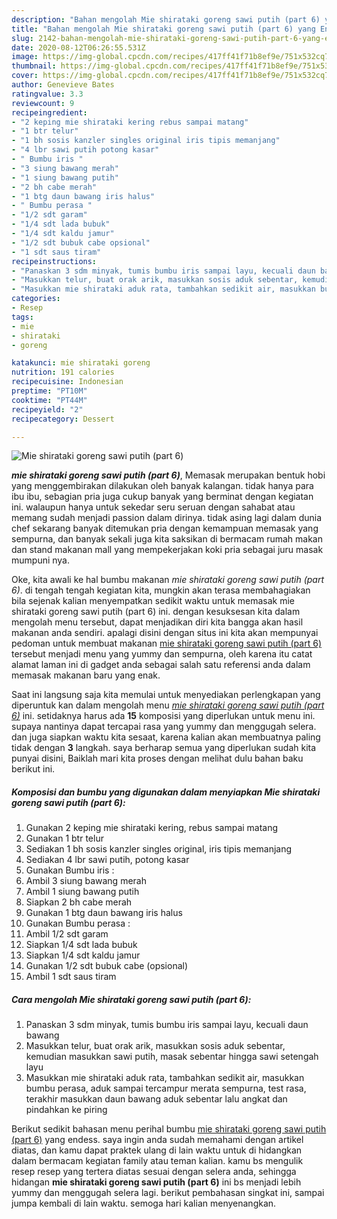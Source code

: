 ```yaml
---
description: "Bahan mengolah Mie shirataki goreng sawi putih (part 6) yang Enak Banget"
title: "Bahan mengolah Mie shirataki goreng sawi putih (part 6) yang Enak Banget"
slug: 2142-bahan-mengolah-mie-shirataki-goreng-sawi-putih-part-6-yang-enak-banget
date: 2020-08-12T06:26:55.531Z
image: https://img-global.cpcdn.com/recipes/417ff41f71b8ef9e/751x532cq70/mie-shirataki-goreng-sawi-putih-part-6-foto-resep-utama.jpg
thumbnail: https://img-global.cpcdn.com/recipes/417ff41f71b8ef9e/751x532cq70/mie-shirataki-goreng-sawi-putih-part-6-foto-resep-utama.jpg
cover: https://img-global.cpcdn.com/recipes/417ff41f71b8ef9e/751x532cq70/mie-shirataki-goreng-sawi-putih-part-6-foto-resep-utama.jpg
author: Genevieve Bates
ratingvalue: 3.3
reviewcount: 9
recipeingredient:
- "2 keping mie shirataki kering rebus sampai matang"
- "1 btr telur"
- "1 bh sosis kanzler singles original iris tipis memanjang"
- "4 lbr sawi putih potong kasar"
- " Bumbu iris "
- "3 siung bawang merah"
- "1 siung bawang putih"
- "2 bh cabe merah"
- "1 btg daun bawang iris halus"
- " Bumbu perasa "
- "1/2 sdt garam"
- "1/4 sdt lada bubuk"
- "1/4 sdt kaldu jamur"
- "1/2 sdt bubuk cabe opsional"
- "1 sdt saus tiram"
recipeinstructions:
- "Panaskan 3 sdm minyak, tumis bumbu iris sampai layu, kecuali daun bawang"
- "Masukkan telur, buat orak arik, masukkan sosis aduk sebentar, kemudian masukkan sawi putih, masak sebentar hingga sawi setengah layu"
- "Masukkan mie shirataki aduk rata, tambahkan sedikit air, masukkan bumbu perasa, aduk sampai tercampur merata sempurna, test rasa, terakhir masukkan daun bawang aduk sebentar lalu angkat dan pindahkan ke piring"
categories:
- Resep
tags:
- mie
- shirataki
- goreng

katakunci: mie shirataki goreng 
nutrition: 191 calories
recipecuisine: Indonesian
preptime: "PT10M"
cooktime: "PT44M"
recipeyield: "2"
recipecategory: Dessert

---
```



![Mie shirataki goreng sawi putih (part 6)](https://img-global.cpcdn.com/recipes/417ff41f71b8ef9e/751x532cq70/mie-shirataki-goreng-sawi-putih-part-6-foto-resep-utama.jpg)

<b><i>mie shirataki goreng sawi putih (part 6)</i></b>, Memasak merupakan bentuk hobi yang menggembirakan dilakukan oleh banyak kalangan. tidak hanya para ibu ibu, sebagian pria juga cukup banyak yang berminat dengan kegiatan ini. walaupun hanya untuk sekedar seru seruan dengan sahabat atau memang sudah menjadi passion dalam dirinya. tidak asing lagi dalam dunia chef sekarang banyak ditemukan pria dengan kemampuan memasak yang sempurna, dan banyak sekali juga kita saksikan di bermacam rumah makan dan stand makanan mall yang mempekerjakan koki pria sebagai juru masak mumpuni nya.



Oke, kita awali ke hal bumbu makanan <i>mie shirataki goreng sawi putih (part 6)</i>. di tengah tengah kegiatan kita, mungkin akan terasa membahagiakan bila sejenak kalian menyempatkan sedikit waktu untuk memasak mie shirataki goreng sawi putih (part 6) ini. dengan kesuksesan kita dalam mengolah menu tersebut, dapat menjadikan diri kita bangga akan hasil makanan anda sendiri. apalagi disini dengan situs ini kita akan mempunyai pedoman untuk membuat makanan <u>mie shirataki goreng sawi putih (part 6)</u> tersebut menjadi menu yang yummy dan sempurna, oleh karena itu catat alamat laman ini di gadget anda sebagai salah satu referensi anda dalam memasak makanan baru yang enak.


Saat ini langsung saja kita memulai untuk menyediakan perlengkapan yang diperuntuk kan dalam mengolah menu <u><i>mie shirataki goreng sawi putih (part 6)</i></u> ini. setidaknya harus ada <b>15</b> komposisi yang diperlukan untuk menu ini. supaya nantinya dapat tercapai rasa yang yummy dan menggugah selera. dan juga siapkan waktu kita sesaat, karena kalian akan membuatnya paling tidak dengan <b>3</b> langkah. saya berharap semua yang diperlukan sudah kita punyai disini, Baiklah mari kita proses dengan melihat dulu bahan baku berikut ini.

<!--inarticleads1-->

##### Komposisi dan bumbu yang digunakan dalam menyiapkan Mie shirataki goreng sawi putih (part 6):

1. Gunakan 2 keping mie shirataki kering, rebus sampai matang
1. Gunakan 1 btr telur
1. Sediakan 1 bh sosis kanzler singles original, iris tipis memanjang
1. Sediakan 4 lbr sawi putih, potong kasar
1. Gunakan  Bumbu iris :
1. Ambil 3 siung bawang merah
1. Ambil 1 siung bawang putih
1. Siapkan 2 bh cabe merah
1. Gunakan 1 btg daun bawang iris halus
1. Gunakan  Bumbu perasa :
1. Ambil 1/2 sdt garam
1. Siapkan 1/4 sdt lada bubuk
1. Siapkan 1/4 sdt kaldu jamur
1. Gunakan 1/2 sdt bubuk cabe (opsional)
1. Ambil 1 sdt saus tiram




<!--inarticleads2-->

##### Cara mengolah Mie shirataki goreng sawi putih (part 6):

1. Panaskan 3 sdm minyak, tumis bumbu iris sampai layu, kecuali daun bawang
1. Masukkan telur, buat orak arik, masukkan sosis aduk sebentar, kemudian masukkan sawi putih, masak sebentar hingga sawi setengah layu
1. Masukkan mie shirataki aduk rata, tambahkan sedikit air, masukkan bumbu perasa, aduk sampai tercampur merata sempurna, test rasa, terakhir masukkan daun bawang aduk sebentar lalu angkat dan pindahkan ke piring




Berikut sedikit bahasan menu perihal bumbu <u>mie shirataki goreng sawi putih (part 6)</u> yang endess. saya ingin anda sudah memahami dengan artikel diatas, dan kamu dapat praktek ulang di lain waktu untuk di hidangkan dalam bermacam kegiatan family atau teman kalian. kamu bs mengulik resep resep yang tertera diatas sesuai dengan selera anda, sehingga hidangan <b>mie shirataki goreng sawi putih (part 6)</b> ini bs menjadi lebih yummy dan menggugah selera lagi. berikut pembahasan singkat ini, sampai jumpa kembali di lain waktu. semoga hari kalian menyenangkan.
